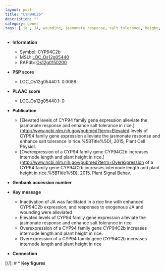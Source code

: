 ```yaml
---
layout: post
title: "CYP94C2b"
description: ""
category: genes
tags: [ ja , JA, wounding, jasmonate response, salt tolerance, height, internode length, plant height]
---
```


* **Information**  
    + Symbol: CYP94C2b  
    + MSU: [LOC_Os12g05440](http://rice.plantbiology.msu.edu/cgi-bin/ORF_infopage.cgi?orf=LOC_Os12g05440)  
    + RAPdb: [Os12g0150200](http://rapdb.dna.affrc.go.jp/viewer/gbrowse_details/irgsp1?name=Os12g0150200)  

* **PSP score**  
    + LOC_Os12g05440.1: 0.0088 

* **PLAAC score**  
    + LOC_Os12g05440.1: 0 

* **Publication**  
    + [Elevated levels of CYP94 family gene expression alleviate the jasmonate response and enhance salt tolerance in rice.](http://www.ncbi.nlm.nih.gov/pubmed?term=Elevated levels of CYP94 family gene expression alleviate the jasmonate response and enhance salt tolerance in rice.%5BTitle%5D), 2015, Plant Cell Physiol.
    + [Overexpression of a CYP94 family gene CYP94C2b increases internode length and plant height in rice.](http://www.ncbi.nlm.nih.gov/pubmed?term=Overexpression of a CYP94 family gene CYP94C2b increases internode length and plant height in rice.%5BTitle%5D), 2015, Plant Signal Behav.

* **Genbank accession number**  

* **Key message**  
    + Inactivation of JA was facilitated in a rice line with enhanced CYP94C2b expression, and responses to exogenous JA and wounding were alleviated
    + Elevated levels of CYP94 family gene expression alleviate the jasmonate response and enhance salt tolerance in rice
    + Overexpression of a CYP94 family gene CYP94C2b increases internode length and plant height in rice.
    + Overexpression of a CYP94 family gene CYP94C2b increases internode length and plant height in rice

* **Connection**  

[//]: # * **Key figures**  


